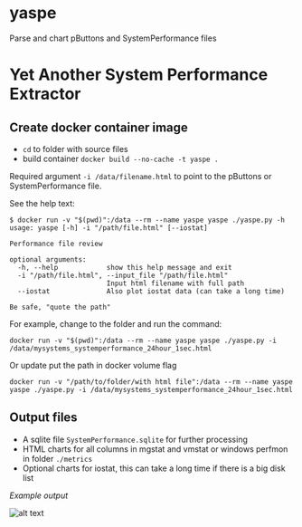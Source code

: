 # yaspe
Parse and chart pButtons and SystemPerformance files

# Yet Another System Performance Extractor

## Create docker container image

- `cd` to folder with source files
- build container `docker build --no-cache -t yaspe .`

Required argument `-i /data/filename.html` to point to the pButtons or SystemPerformance file.

See the help text:

```plaintext
$ docker run -v "$(pwd)":/data --rm --name yaspe yaspe ./yaspe.py -h
usage: yaspe [-h] -i "/path/file.html" [--iostat]

Performance file review

optional arguments:
  -h, --help            show this help message and exit
  -i "/path/file.html", --input_file "/path/file.html"
                        Input html filename with full path
  --iostat              Also plot iostat data (can take a long time)

Be safe, "quote the path"
```

For example, change to the folder and run the command:

```plaintext
docker run -v "$(pwd)":/data --rm --name yaspe yaspe ./yaspe.py -i /data/mysystems_systemperformance_24hour_1sec.html
```

Or update  put the path in docker volume flag

```plaintext
docker run -v "/path/to/folder/with html file":/data --rm --name yaspe yaspe ./yaspe.py -i /data/mysystems_systemperformance_24hour_1sec.html
```

## Output files

- A sqlite file `SystemPerformance.sqlite` for further processing
- HTML charts for all columns in mgstat and vmstat or windows perfmon in folder `./metrics`
- Optional charts for iostat, this can take a long time if there is a big disk list

*Example output*

![alt text][logo]

[logo]: https://github.com/murrayo/yaspe/blob/main/yaspe.gif "Example"

